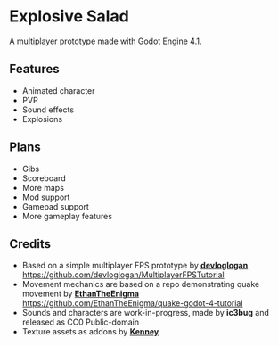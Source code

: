 # Explosive Salad
A multiplayer prototype made with Godot Engine 4.1.

## Features
- Animated character
- PVP
- Sound effects
- Explosions

## Plans
- Gibs
- Scoreboard
- More maps
- Mod support
- Gamepad support
- More gameplay features

## Credits
- Based on a simple multiplayer FPS prototype by [**devloglogan**](https://github.com/devloglogan) 
https://github.com/devloglogan/MultiplayerFPSTutorial 
- Movement mechanics are based on a repo demonstrating quake movement by [**EthanTheEnigma**](https://github.com/EthanTheEnigma) 
https://github.com/EthanTheEnigma/quake-godot-4-tutorial 
- Sounds and characters are work-in-progress, made by **ic3bug** and released as CC0 Public-domain
- Texture assets as addons by [**Kenney**](https://kenney.nl/)
